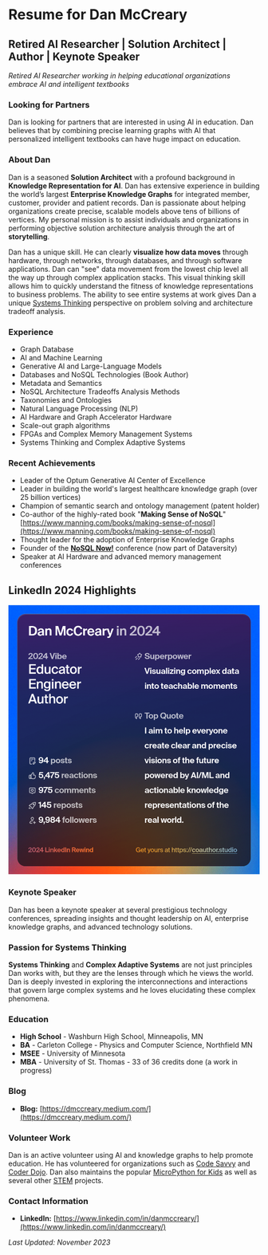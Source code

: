 # Resume for Dan McCreary

## Retired AI Researcher | Solution Architect | Author | Keynote Speaker

*Retired AI Researcher working in helping educational organizations
embrace AI and intelligent textbooks*

### Looking for Partners

Dan is looking for partners that are interested in
using AI in education.  Dan believes that by combining
precise learning graphs with AI that personalized intelligent textbooks
can have huge impact on education.

### About Dan

Dan is a seasoned **Solution Architect** with a profound background in **Knowledge Representation for AI**. Dan has extensive experience in building the world’s largest **Enterprise Knowledge Graphs** for integrated member, customer, provider and patient records. Dan is passionate about helping organizations create precise, scalable models above tens of billions of vertices. My personal mission is to assist individuals and organizations in performing objective solution architecture analysis through the art of **storytelling**.

Dan has a unique skill.  He can clearly **visualize how data moves** through hardware, through networks, through databases, and through software applications. Dan can "see" data movement from the lowest chip level all the way up through complex application stacks.  This visual thinking skill allows him to quickly understand the fitness of knowledge representations to business problems.
The ability to see entire systems at work gives Dan a unique [Systems Thinking](https://dmccreary.github.io/graph-systems-thinking/) perspective on problem solving
and architecture tradeoff analysis.

### Experience

- Graph Database
- AI and Machine Learning
- Generative AI and Large-Language Models
- Databases and NoSQL Technologies (Book Author)
- Metadata and Semantics
- NoSQL Architecture Tradeoffs Analysis Methods
- Taxonomies and Ontologies
- Natural Language Processing (NLP)
- AI Hardware and Graph Accelerator Hardware
- Scale-out graph algorithms
- FPGAs and Complex Memory Management Systems
- Systems Thinking and Complex Adaptive Systems

### Recent Achievements

- Leader of the Optum Generative AI Center of Excellence
- Leader in building the world's largest healthcare knowledge graph (over 25 billion vertices)
- Champion of semantic search and ontology management (patent holder)
- Co-author of the highly-rated book "**Making Sense of NoSQL**" [https://www.manning.com/books/making-sense-of-nosql](https://www.manning.com/books/making-sense-of-nosql)
- Thought leader for the adoption of Enterprise Knowledge Graphs
- Founder of the [**NoSQL Now!**](https://www.dataversity.net/tag/nosql-now/) conference (now part of Dataversity)
- Speaker at AI Hardware and advanced memory management conferences

## LinkedIn 2024 Highlights

![](./img/linkedin-highlights.png)

### Keynote Speaker

Dan has been a keynote speaker at several prestigious technology conferences, spreading insights and thought leadership on AI, enterprise knowledge graphs, and advanced technology solutions.

### Passion for Systems Thinking

**Systems Thinking** and **Complex Adaptive Systems** are not just principles Dan works with, but they are the lenses through which he views the world. Dan is deeply invested in exploring the interconnections and interactions that govern large complex systems and he loves elucidating these complex phenomena.

### Education

* **High School** - Washburn High School, Minneapolis, MN
* **BA** - Carleton College - Physics and Computer Science, Northfield MN
* **MSEE** - University of Minnesota
* **MBA** - University of St. Thomas - 33 of 36 credits done (a work in progress)

### Blog

- **Blog:** [https://dmccreary.medium.com/](https://dmccreary.medium.com/)

### Volunteer Work

Dan is an active volunteer using AI and knowledge graphs to help promote education.  He has volunteered for organizations such as [Code Savvy](https://www.codesavvy.org/) and [Coder Dojo](https://coderdojo.com/).  Dan
also maintains the popular [MicroPython for Kids](https://www.coderdojotc.org/micropython/) as well as several other [STEM](./stem.md) projects.

### Contact Information

- **LinkedIn:** [https://www.linkedin.com/in/danmccreary/](https://www.linkedin.com/in/danmccreary/)

*Last Updated: November 2023*
